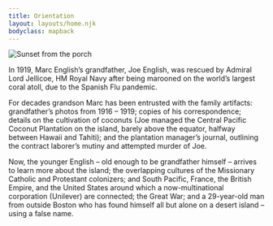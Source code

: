 ```yaml
---
title: Orientation
layout: layouts/home.njk
bodyclass: mapback
---
```

![Sunset from the porch](/assets/sunset.jpg)

In 1919, Marc English’s grandfather, Joe English, was rescued by Admiral Lord Jellicoe, HM Royal Navy after being marooned on the world’s largest coral atoll, due to the Spanish Flu pandemic.

For decades grandson Marc has been entrusted with the family artifacts: grandfather’s photos from 1916 – 1919; copies of his correspondence; details on the cultivation of coconuts (Joe managed  the Central Pacific  Coconut Plantation on the island, barely above the equator, halfway between Hawaii and Tahiti); and the plantation manager’s journal, outlining the contract laborer’s mutiny and attempted murder of Joe.

Now, the younger English – old enough to be grandfather himself – arrives to learn more about the island; the overlapping cultures of the Missionary Catholic and Protestant colonizers; and South Pacific, France, the British Empire, and the United States around which a now-multinational corporation (Unilever) are connected; the Great War; and a 29-year-old man from outside Boston who has found himself all but alone on a desert island – using a false name.
